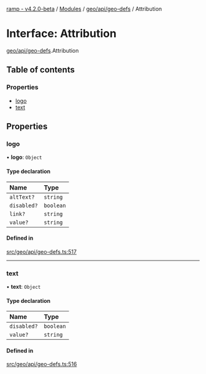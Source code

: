 [ramp - v4.2.0-beta](../README.md) / [Modules](../modules.md) / [geo/api/geo-defs](../modules/geo_api_geo_defs.md) / Attribution

# Interface: Attribution

[geo/api/geo-defs](../modules/geo_api_geo_defs.md).Attribution

## Table of contents

### Properties

- [logo](geo_api_geo_defs.Attribution.md#logo)
- [text](geo_api_geo_defs.Attribution.md#text)

## Properties

### logo

• **logo**: `Object`

#### Type declaration

| Name | Type |
| :------ | :------ |
| `altText?` | `string` |
| `disabled?` | `boolean` |
| `link?` | `string` |
| `value?` | `string` |

#### Defined in

[src/geo/api/geo-defs.ts:517](https://github.com/sharvenp/ramp4-docs/blob/c6cdb39/src/geo/api/geo-defs.ts#L517)

___

### text

• **text**: `Object`

#### Type declaration

| Name | Type |
| :------ | :------ |
| `disabled?` | `boolean` |
| `value?` | `string` |

#### Defined in

[src/geo/api/geo-defs.ts:516](https://github.com/sharvenp/ramp4-docs/blob/c6cdb39/src/geo/api/geo-defs.ts#L516)
